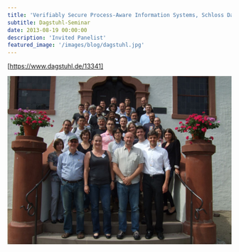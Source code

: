 ```yaml
---
title: 'Verifiably Secure Process-Aware Information Systems, Schloss Dagstuhl, Germany'
subtitle: Dagstuhl-Seminar
date: 2013-08-19 00:00:00
description: 'Invited Panelist'
featured_image: '/images/blog/dagstuhl.jpg'
---
```


[https://www.dagstuhl.de/13341]

<div class="gallery" data-columns="1">
	<img src="/images/blog/dagstuhl-seminar-13341.jpg">
</div>
